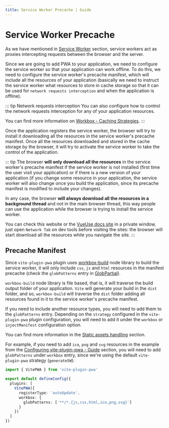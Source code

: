 ```yaml
---
title: Service Worker Precache | Guide
---
```


# Service Worker Precache

As we have mentioned in [Service Worker](/guide/#service-worker) section, service workers act as proxies intercepting requests between the browser and the server.

Since we are going to add PWA to your application, we need to configure the service worker so that your application can work offline. To do this, we need to configure the service worker's precache manifest, which will include all the resources of your application (basically we need to instruct the service worker what resources to store in cache storage so that it can be used for `network requests interception` and when the application is offline).

::: tip Network requests interception
You can also configure how to control the network requests interception for any of your application resources.

You can find more information on [Workbox - Caching Strategies](https://developer.chrome.com/docs/workbox/caching-strategies-overview/#caching-strategies).
:::

Once the application registers the service worker, the browser will try to install it downloading all the resources in the service worker's precache manifest. Once all the resources downloaded and stored in the cache storage by the browser, it will try to activate the service worker to take the control of the application.

::: tip
The browser **will only download all the resources** in the service worker's precache manifest if the service worker is not installed (first time the user visit your application) or if there is a new version of your application (if you change some resource in your application, the service worker will also change once you build the application, since its precache manifest is modified to include your changes). 

In any case, the browser **will always download all the resources in a background thread** and not in the main browser thread, this way people can use the application while the browser is trying to install the service worker.

You can check this website or the [VueUse docs site](https://vueuse.org/) in a private window, just open `Network Tab` on dev tools before visiting the sites: the browser will start download all the resources while you navigate the site.
:::

## Precache Manifest

Since `vite-plugin-pwa` plugin uses [workbox-build](https://developer.chrome.com/docs/workbox/modules/workbox-build/) node library to build the service worker, it will only include `css`, `js` and `html` resources in the manifest precache (check the `globPatterns` entry in [GlobPartial](https://developer.chrome.com/docs/workbox/modules/workbox-build#type-GlobPartial)).

`workbox-build` node library is file based, that is, it will traverse the build output folder of your application. `Vite` will generate your build in the `dist` folder, and so, `workbox-build` will traverse the `dist` folder adding all resources found in it to the service worker's precache manifest.

If you need to include another resource types, you will need to add them to the `globPatterns` entry. Depending on the `strategy` configured in the `vite-plugin-pwa` plugin configuration, you will need to add it under the `workbox` or `injectManifest` configuration option.

You can find more information in the [Static assets handling](/guide/static-assets) section.

For example, if you need to add `ico`, `png` and `svg` resources in the example from the [Configuring vite-plugin-pwa - Guide](/guide/#configuring-vite-plugin-pwa) section, you will need to add `globPatterns` under `workbox` entry, since we're using the default `vite-plugin-pwa` strategy (`generateSW`):
```ts
import { VitePWA } from 'vite-plugin-pwa'

export default defineConfig({
  plugins: [
    VitePWA({
      registerType: 'autoUpdate',
      workbox: {
        globPatterns: ['**/*.{js,css,html,ico,png,svg}']
      }
    })
  ]
})
```
